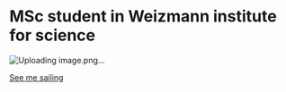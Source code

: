 # MSc student in Weizmann institute for science

![Uploading image.png…]()


[See me sailing](/sailing)

